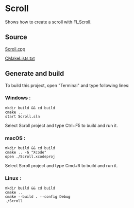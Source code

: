 # Scroll

Shows how to create a scroll with Fl_Scroll.

## Source

[Scroll.cpp](Scroll.cpp)

[CMakeLists.txt](CMakeLists.txt)

## Generate and build

To build this project, open "Terminal" and type following lines:

### Windows :

``` shell
mkdir build && cd build
cmake .. 
start Scroll.sln
```

Select Scroll project and type Ctrl+F5 to build and run it.

### macOS :

``` shell
mkdir build && cd build
cmake .. -G "Xcode"
open ./Scroll.xcodeproj
```

Select Scroll project and type Cmd+R to build and run it.

### Linux :

``` shell
mkdir build && cd build
cmake .. 
cmake --build . --config Debug
./Scroll
```
